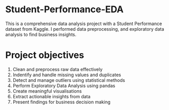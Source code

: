 # Student-Performance-EDA
This is a comprehensive data analysis project with a Student Performance dataset from Kaggle. I performed data preprocessing,  and exploratory data analysis to find business insights.  
# Project objectives
1. Clean and preprocess raw data effectively
2. Indentify and handle missing values and duplicates
3. Detect and manage outliers using statistical methods
4. Perform Exploratory Data Analysis using pandas
5. Create meaningful visualisations
6. Extract actionable insights from data
7. Present findings for business decision making
